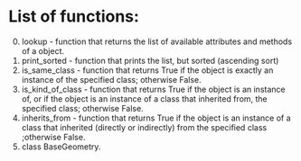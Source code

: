 # List of functions:
0. lookup - function that returns the list of available attributes and methods of a object.
1. print_sorted - function that prints the list, but sorted (ascending sort)
2. is_same_class - function that returns True if the object is exactly an instance of the specified class; otherwise False.
3. is_kind_of_class - function that returns True if the object is an instance of, or if the object is an instance of a class that inherited from, the specified class; otherwise False.
4. inherits_from - function that returns True if the object is an instance of a class that inherited (directly or indirectly) from the specified class ;otherwise False.
5. class BaseGeometry.
